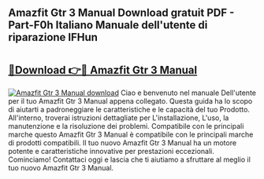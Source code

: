 ## Amazfit Gtr 3 Manual Download gratuit PDF - Part-F0h Italiano Manuale dell'utente di riparazione lFHun

# <h2><a href="http://dfbuwds.blite.top/?on=Amazfit+Gtr+3+Manual">🔗Download 👉🔴 Amazfit Gtr 3 Manual</a></h2>

[![Amazfit Gtr 3 Manual download](https://i.imgur.com/lujVjoI.png)](http://dfbuwds.blite.top/?on=Amazfit+Gtr+3+Manual)
Ciao e benvenuto nel manuale Dell'utente per il tuo Amazfit Gtr 3 Manual appena collegato. Questa guida ha lo scopo di aiutarti a padroneggiare le caratteristiche e le capacità del tuo Prodotto. All'interno, troverai istruzioni dettagliate per L'installazione, L'uso, la manutenzione e la risoluzione dei problemi. Compatibile con le principali marche questo Amazfit Gtr 3 Manual è compatibile con le principali marche di prodotti compatibili. Il tuo nuovo Amazfit Gtr 3 Manual ha un motore potente e caratteristiche innovative per prestazioni eccezionali. Cominciamo! Contattaci oggi e lascia che ti aiutiamo a sfruttare al meglio il tuo nuovo Amazfit Gtr 3 Manual.
